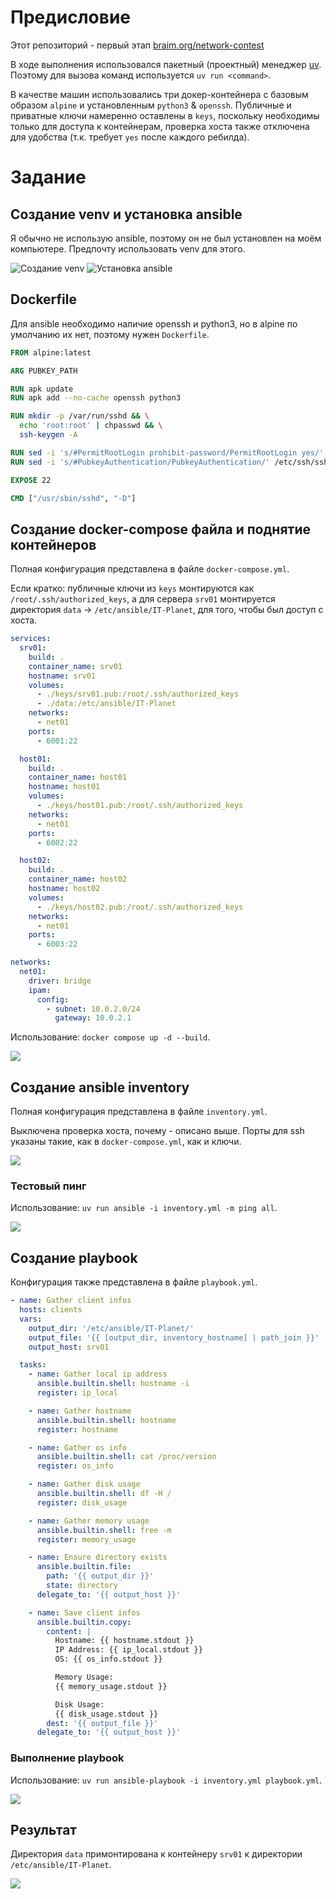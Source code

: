 # Предисловие

Этот репозиторий - первый этап [braim.org/network-contest](https://challenge.braim.org/landing/network_contest)

В ходе выполнения использовался пакетный (проектный) менеджер [uv](https://docs.astral.sh/uv/). Поэтому для вызова команд используется `uv run <command>`.

В качестве машин использовались три докер-контейнера с базовым образом `alpine` и установленным `python3` & `openssh`. Публичные и приватные ключи намеренно оставлены в `keys`, поскольку необходимы только для доступа к контейнерам, проверка хоста также отключена для удобства (т.к. требует `yes` после каждого ребилда).

# Задание

## Создание venv и установка ansible

Я обычно не использую ansible, поэтому он не был установлен на моём компьютере. Предпочту использовать venv для этого.

![Создание venv](./pics/1.png)
![Установка ansible](./pics/3.png)

## Dockerfile

Для ansible необходимо наличие openssh и python3, но в alpine по умолчанию их нет, поэтому нужен `Dockerfile`.

```dockerfile
FROM alpine:latest

ARG PUBKEY_PATH

RUN apk update
RUN apk add --no-cache openssh python3

RUN mkdir -p /var/run/sshd && \
  echo 'root:root' | chpasswd && \
  ssh-keygen -A

RUN sed -i 's/#PermitRootLogin prohibit-password/PermitRootLogin yes/' /etc/ssh/sshd_config
RUN sed -i 's/#PubkeyAuthentication/PubkeyAuthentication/' /etc/ssh/sshd_config

EXPOSE 22

CMD ["/usr/sbin/sshd", "-D"]
```

## Создание docker-composе файла и поднятие контейнеров


Полная конфигурация представлена в файле `docker-compose.yml`.

Если кратко: публичные ключи из `keys` монтируются как `/root/.ssh/authorized_keys`, а для сервера `srv01` монтируется директория `data` -> `/etc/ansible/IT-Planet`, для того, чтобы был доступ с хоста.

```yaml
services:
  srv01:
    build: .
    container_name: srv01
    hostname: srv01
    volumes:
      - ./keys/srv01.pub:/root/.ssh/authorized_keys
      - ./data:/etc/ansible/IT-Planet
    networks:
      - net01
    ports:
      - 6001:22

  host01:
    build: .
    container_name: host01
    hostname: host01
    volumes:
      - ./keys/host01.pub:/root/.ssh/authorized_keys
    networks:
      - net01
    ports:
      - 6002:22

  host02:
    build: .
    container_name: host02
    hostname: host02
    volumes:
      - ./keys/host02.pub:/root/.ssh/authorized_keys
    networks:
      - net01
    ports:
      - 6003:22

networks:
  net01:
    driver: bridge
    ipam:
      config:
        - subnet: 10.0.2.0/24
          gateway: 10.0.2.1
```


Использование: `docker compose up -d --build`.

![](./pics/4.png)


## Создание ansible inventory

Полная конфигурация представлена в файле `inventory.yml`.

Выключена проверка хоста, почему - описано выше. Порты для ssh указаны такие, как в `docker-compose.yml`, как и ключи.

![](./pics/6.png)

### Тестовый пинг

Использование: `uv run ansible -i inventory.yml -m ping all`.

![](./pics/7.png)


## Создание playbook

Конфигурация также представлена в файле `playbook.yml`.

```yaml
- name: Gather client infos
  hosts: clients
  vars:
    output_dir: '/etc/ansible/IT-Planet/'
    output_file: '{{ [output_dir, inventory_hostname] | path_join }}'
    output_host: srv01

  tasks:
    - name: Gather local ip address
      ansible.builtin.shell: hostname -i
      register: ip_local

    - name: Gather hostname
      ansible.builtin.shell: hostname
      register: hostname

    - name: Gather os info
      ansible.builtin.shell: cat /proc/version
      register: os_info

    - name: Gather disk usage
      ansible.builtin.shell: df -H /
      register: disk_usage

    - name: Gather memory usage
      ansible.builtin.shell: free -m
      register: memory_usage

    - name: Ensure directory exists
      ansible.builtin.file:
        path: '{{ output_dir }}'
        state: directory
      delegate_to: '{{ output_host }}'

    - name: Save client infos
      ansible.builtin.copy:
        content: |
          Hostname: {{ hostname.stdout }}
          IP Address: {{ ip_local.stdout }}
          OS: {{ os_info.stdout }}

          Memory Usage: 
          {{ memory_usage.stdout }}

          Disk Usage: 
          {{ disk_usage.stdout }}
        dest: '{{ output_file }}'
      delegate_to: '{{ output_host }}'
```

### Выполнение playbook

Использование: `uv run ansible-playbook -i inventory.yml playbook.yml`.

![](./pics/8.png)

## Результат

Директория `data` примонтирована к контейнеру `srv01` к директории `/etc/ansible/IT-Planet`.

![](./pics/9.png)

